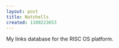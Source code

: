 ```yaml
---
layout: post
title: Nutshells
created: 1100223653
---
```

My links database for the RISC OS platform.
